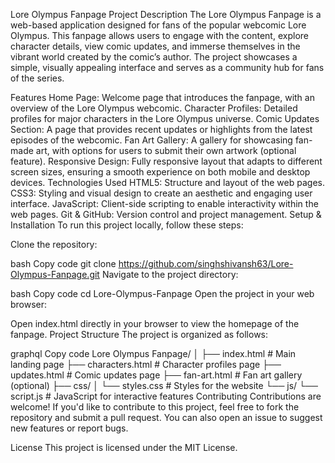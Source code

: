 Lore Olympus Fanpage
Project Description
The Lore Olympus Fanpage is a web-based application designed for fans of the popular webcomic Lore Olympus. This fanpage allows users to engage with the content, explore character details, view comic updates, and immerse themselves in the vibrant world created by the comic’s author. The project showcases a simple, visually appealing interface and serves as a community hub for fans of the series.

Features
Home Page: Welcome page that introduces the fanpage, with an overview of the Lore Olympus webcomic.
Character Profiles: Detailed profiles for major characters in the Lore Olympus universe.
Comic Updates Section: A page that provides recent updates or highlights from the latest episodes of the webcomic.
Fan Art Gallery: A gallery for showcasing fan-made art, with options for users to submit their own artwork (optional feature).
Responsive Design: Fully responsive layout that adapts to different screen sizes, ensuring a smooth experience on both mobile and desktop devices.
Technologies Used
HTML5: Structure and layout of the web pages.
CSS3: Styling and visual design to create an aesthetic and engaging user interface.
JavaScript: Client-side scripting to enable interactivity within the web pages.
Git & GitHub: Version control and project management.
Setup & Installation
To run this project locally, follow these steps:

Clone the repository:

bash
Copy code
git clone https://github.com/singhshivansh63/Lore-Olympus-Fanpage.git
Navigate to the project directory:

bash
Copy code
cd Lore-Olympus-Fanpage
Open the project in your web browser:

Open index.html directly in your browser to view the homepage of the fanpage.
Project Structure
The project is organized as follows:

graphql
Copy code
Lore Olympus Fanpage/
│
├── index.html           # Main landing page
├── characters.html      # Character profiles page
├── updates.html         # Comic updates page
├── fan-art.html         # Fan art gallery (optional)
├── css/
│   └── styles.css       # Styles for the website
└── js/
    └── script.js        # JavaScript for interactive features
Contributing
Contributions are welcome! If you'd like to contribute to this project, feel free to fork the repository and submit a pull request. You can also open an issue to suggest new features or report bugs.

License
This project is licensed under the MIT License.
